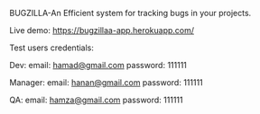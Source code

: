 BUGZILLA-An Efficient system for tracking bugs in your projects.

Live demo: https://bugzillaa-app.herokuapp.com/

Test users credentials:

Dev: 
   email: hamad@gmail.com
   password: 111111

Manager: 
   email: hanan@gmail.com
   password: 111111

QA: 
   email: hamza@gmail.com
   password: 111111
   
